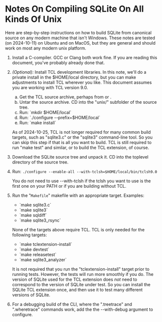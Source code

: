 # Notes On Compiling SQLite On All Kinds Of Unix

Here are step-by-step instructions on how to build SQLite from
canonical source on any modern machine that isn't Windows.  These
notes are tested (on 2024-10-11) on Ubuntu and on MacOS, but they
are general and should work on most any modern unix platform.

  1.  Install a C-compiler.  GCC or Clang both work fine.  If you are
      reading this document, you've probably already done that.

  2.  *(Optional):* Install TCL development libraries.  In this note,
      we'll do a private install in the $HOME/local directory,
      but you can make adjustments to install TCL wherever you like.
      This document assumes you are working with TCL version 9.0.
      <ol type="a">
      <li>Get the TCL source archive, perhaps from
      <https://www.tcl.tk/software/tcltk/download.html>
      or <https://sqlite.org/tmp/tcl9.0.0.tar.gz>.
      <li>Untar the source archive.  CD into the "unix/" subfolder
          of the source tree.
      <li>Run: `mkdir $HOME/local`
      <li>Run: `./configure --prefix=$HOME/local`
      <li>Run: `make install`
      </ol>
      <p>
      As of 2024-10-25, TCL is not longer required for many
      common build targets, such as "sqlite3.c" or the "sqlite3"
      command-line tool.  So you can skip this step if that is all
      you want to build.  TCL is still required to run "make test"
      and similar, or to build the TCL extension, of course.

  4.  Download the SQLite source tree and unpack it. CD into the
      toplevel directory of the source tree.

  5.  Run: `./configure --enable-all --with-tclsh=$HOME/local/bin/tclsh9.0`

      You do not need to use --with-tclsh if the tclsh you want to use is the
      first one on your PATH or if you are building without TCL.

  6.  Run the "`Makefile`" makefile with an appropriate target.
      Examples:
      <ul>
      <li>  `make sqlite3.c`
      <li>  `make sqlite3`
      <li>  `make sqldiff`
      <li>  `make sqlite3_rsync`
      </ul>
      <p>None of the targets above require TCL.  TCL is only needed
      for the following targets:
      <ul>
      <li>  `make tclextension-install`
      <li>  `make devtest`
      <li>  `make releasetest`
      <li>  `make sqlite3_analyzer`
      </ul>

      It is not required that you run the "tclextension-install" target prior to
      running tests.  However, the tests will run more smoothly if you do.
      The version of SQLite used for the TCL extension does *not* need to
      correspond to the version of SQLite under test.  So you can install the
      SQLite TCL extension once, and then use it to test many different versions
      of SQLite.


  7.  For a debugging build of the CLI, where the ".treetrace" and ".wheretrace"
      commands work, add the the --with-debug argument to configure.
